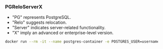 ### PGReloServerX

- "PG" represents PostgreSQL.
- "Relo" suggests relocation.
- "Server" indicates server-related functionality.
- "X" imply an advanced or enterprise-level version.



```sh
docker run --rm -it --name postgres-container -e POSTGRES_USER=username -e POSTGRES_PASSWORD=quote -e POSTGRES_DB=yourdb -p 5432:5432 -d postgres
```

